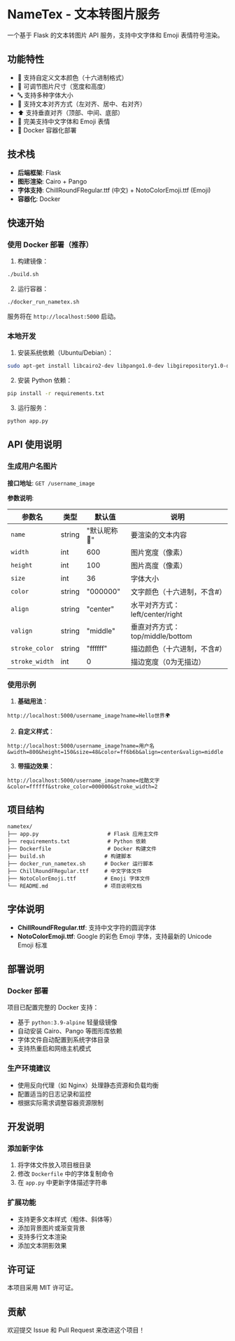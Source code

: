 # NameTex - 文本转图片服务

一个基于 Flask 的文本转图片 API 服务，支持中文字体和 Emoji 表情符号渲染。

## 功能特性

- 🎨 支持自定义文本颜色（十六进制格式）
- 📏 可调节图片尺寸（宽度和高度）
- 🔤 支持多种字体大小
- 📍 支持文本对齐方式（左对齐、居中、右对齐）
- ⬆️ 支持垂直对齐（顶部、中间、底部）
- 🌟 完美支持中文字体和 Emoji 表情
- 🐳 Docker 容器化部署

## 技术栈

- **后端框架**: Flask
- **图形渲染**: Cairo + Pango
- **字体支持**: ChillRoundFRegular.ttf (中文) + NotoColorEmoji.ttf (Emoji)
- **容器化**: Docker

## 快速开始

### 使用 Docker 部署（推荐）

1. 构建镜像：
```bash
./build.sh
```

2. 运行容器：
```bash
./docker_run_nametex.sh
```

服务将在 `http://localhost:5000` 启动。

### 本地开发

1. 安装系统依赖（Ubuntu/Debian）：
```bash
sudo apt-get install libcairo2-dev libpango1.0-dev libgirepository1.0-dev
```

2. 安装 Python 依赖：
```bash
pip install -r requirements.txt
```

3. 运行服务：
```bash
python app.py
```

## API 使用说明

### 生成用户名图片

**接口地址**: `GET /username_image`

**参数说明**:

| 参数名 | 类型 | 默认值 | 说明 |
|--------|------|--------|------|
| `name` | string | "默认昵称🌟" | 要渲染的文本内容 |
| `width` | int | 600 | 图片宽度（像素） |
| `height` | int | 100 | 图片高度（像素） |
| `size` | int | 36 | 字体大小 |
| `color` | string | "000000" | 文字颜色（十六进制，不含#） |
| `align` | string | "center" | 水平对齐方式：left/center/right |
| `valign` | string | "middle" | 垂直对齐方式：top/middle/bottom |
| `stroke_color` | string | "ffffff" | 描边颜色（十六进制，不含#） |
| `stroke_width` | int | 0 | 描边宽度（0为无描边） |

### 使用示例

1. **基础用法**：
```
http://localhost:5000/username_image?name=Hello世界🌍
```

2. **自定义样式**：
```
http://localhost:5000/username_image?name=用户名&width=800&height=150&size=48&color=ff6b6b&align=center&valign=middle
```

3. **带描边效果**：
```
http://localhost:5000/username_image?name=炫酷文字&color=ffffff&stroke_color=000000&stroke_width=2
```

## 项目结构

```
nametex/
├── app.py                      # Flask 应用主文件
├── requirements.txt            # Python 依赖
├── Dockerfile                  # Docker 构建文件
├── build.sh                   # 构建脚本
├── docker_run_nametex.sh      # Docker 运行脚本
├── ChillRoundFRegular.ttf     # 中文字体文件
├── NotoColorEmoji.ttf         # Emoji 字体文件
└── README.md                  # 项目说明文档
```

## 字体说明

- **ChillRoundFRegular.ttf**: 支持中文字符的圆润字体
- **NotoColorEmoji.ttf**: Google 的彩色 Emoji 字体，支持最新的 Unicode Emoji 标准

## 部署说明

### Docker 部署

项目已配置完整的 Docker 支持：

- 基于 `python:3.9-alpine` 轻量级镜像
- 自动安装 Cairo、Pango 等图形库依赖
- 字体文件自动配置到系统字体目录
- 支持热重启和网络主机模式

### 生产环境建议

- 使用反向代理（如 Nginx）处理静态资源和负载均衡
- 配置适当的日志记录和监控
- 根据实际需求调整容器资源限制

## 开发说明

### 添加新字体

1. 将字体文件放入项目根目录
2. 修改 `Dockerfile` 中的字体复制命令
3. 在 `app.py` 中更新字体描述字符串

### 扩展功能

- 支持更多文本样式（粗体、斜体等）
- 添加背景图片或渐变背景
- 支持多行文本渲染
- 添加文本阴影效果

## 许可证

本项目采用 MIT 许可证。

## 贡献

欢迎提交 Issue 和 Pull Request 来改进这个项目！